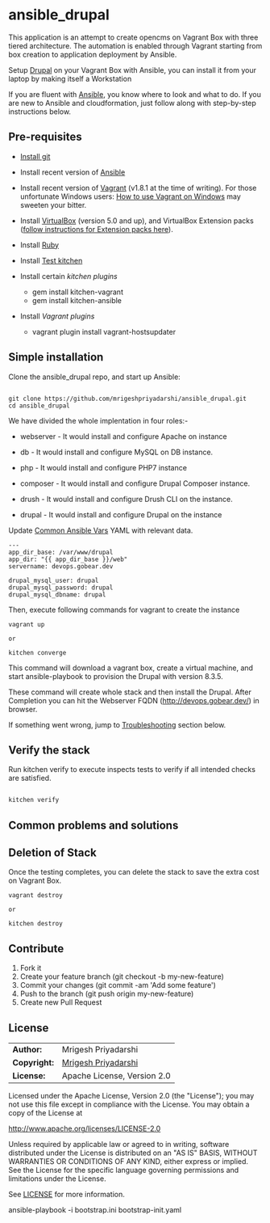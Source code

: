# ansible_drupal

This application is an attempt to create opencms on Vagrant Box with three tiered architecture. The automation is enabled through Vagrant starting from box creation to application deployment by Ansible. 

Setup [Drupal](https://www.drupal.org/)  on your Vagrant Box with Ansible, you can install it from your laptop by making itself a Workstation

If you are fluent with [Ansible](http://docs.ansible.com/ansible/intro_getting_started.html), you know where to look and what to do. If you are new to Ansible and cloudformation, just follow along with step-by-step instructions below.


## Pre-requisites
* [Install git](https://git-scm.com/downloads)

* Install recent version of [Ansible](http://docs.ansible.com/ansible/intro_installation.html)

* Install recent version of [Vagrant](https://www.vagrantup.com/docs/installation/)
(v1.8.1 at the time of writing). For those unfortunate Windows users: [How to use Vagrant on Windows](http://tech.osteel.me/posts/2015/01/25/how-to-use-vagrant-on-windows.html) may sweeten your bitter.

* Install [VirtualBox](https://www.virtualbox.org/wiki/Downloads) (version 5.0 and up), and
VirtualBox Extension packs ([follow instructions for Extension packs
here](https://www.virtualbox.org/manual/ch01.html#intro-installing)).

* Install [Ruby](https://www.ruby-lang.org/en/documentation/installation/)

* Install [Test kitchen](http://kitchen.ci)

* Install certain *kitchen plugins*
	* gem install kitchen-vagrant
	* gem install kitchen-ansible

* Install *Vagrant plugins*
	* vagrant plugin install vagrant-hostsupdater


## Simple installation

Clone the ansible_drupal repo, and start up Ansible:

```

git clone https://github.com/mrigeshpriyadarshi/ansible_drupal.git
cd ansible_drupal

```

We have divided the whole implentation in four roles:-

* webserver - It would install and configure Apache on instance

* db - It would install and configure MySQL on DB instance.

* php - It would install and configure PHP7 instance

* composer - It would install and configure Drupal Composer instance.

* drush - It would install and configure Drush CLI on the instance.

* drupal - It would install and configure Drupal on the instance


Update [Common Ansible Vars](./group_vars/common.yaml) YAML with relevant data.

```
---
app_dir_base: /var/www/drupal
app_dir: "{{ app_dir_base }}/web"
servername: devops.gobear.dev

drupal_mysql_user: drupal
drupal_mysql_password: drupal
drupal_mysql_dbname: drupal

```

Then, execute following commands for vagrant to create the instance

```
vagrant up

or 

kitchen converge

```

This command will download a vagrant box, create a virtual machine, and start ansible-playbook to provision the Drupal with version 8.3.5.


These command will create whole stack and then install the Drupal. After Completion you can hit the Webserver FQDN  (http://devops.gobear.dev/) in browser.

If something went wrong, jump to [Troubleshooting](https://github.com/mrigeshpriyadarshi/ansible_drupal#common-problems-and-solutions) section below.


## Verify the stack

Run kitchen verify to execute inspects tests to verify if all intended checks are satisfied.

```bash

kitchen verify

```


## Common problems and solutions

## Deletion of Stack

Once the testing completes, you can delete the stack to save the extra cost on Vagrant Box.

```
vagrant destroy

or

kitchen destroy

```


## Contribute

1. Fork it
1. Create your feature branch (git checkout -b my-new-feature)
1. Commit your changes (git commit -am 'Add some feature')
1. Push to the branch (git push origin my-new-feature)
1. Create new Pull Request


## License

|  |  |
| ------ | --- |
| **Author:** | Mrigesh Priyadarshi |
| **Copyright:** | [Mrigesh Priyadarshi](mailto:mrigeshpriyadarshi@gmail.com) |
| **License:** | Apache License, Version 2.0 |

Licensed under the Apache License, Version 2.0 (the "License"); you may not use this file except in compliance with the License. You may obtain a copy of the License at

http://www.apache.org/licenses/LICENSE-2.0

Unless required by applicable law or agreed to in writing, software distributed under the License is distributed on an "AS IS" BASIS, WITHOUT WARRANTIES OR CONDITIONS OF ANY KIND, either express or implied. See the License for the specific language governing permissions and limitations under the License.

See [LICENSE](license) for more information.

ansible-playbook -i bootstrap.ini bootstrap-init.yaml
